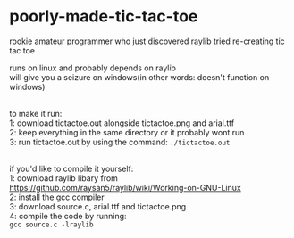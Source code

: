 # poorly-made-tic-tac-toe
rookie amateur programmer who just discovered raylib tried re-creating tic tac toe<br>

runs on linux and probably depends on raylib<br>
will give you a seizure on windows(in other words: doesn't function on windows)<br><br>

to make it run:<br>
1: download tictactoe.out alongside tictactoe.png and arial.ttf <br>
2: keep everything in the same directory or it probably wont run<br>
3: run tictactoe.out by using the command: `./tictactoe.out`<br><br>

if you'd like to compile it yourself:<br>
1: download raylib libary from https://github.com/raysan5/raylib/wiki/Working-on-GNU-Linux<br>
2: install the gcc compiler<br>
3: download source.c, arial.ttf and tictactoe.png<br>
4: compile the code by running:<br>
`gcc source.c -lraylib`


